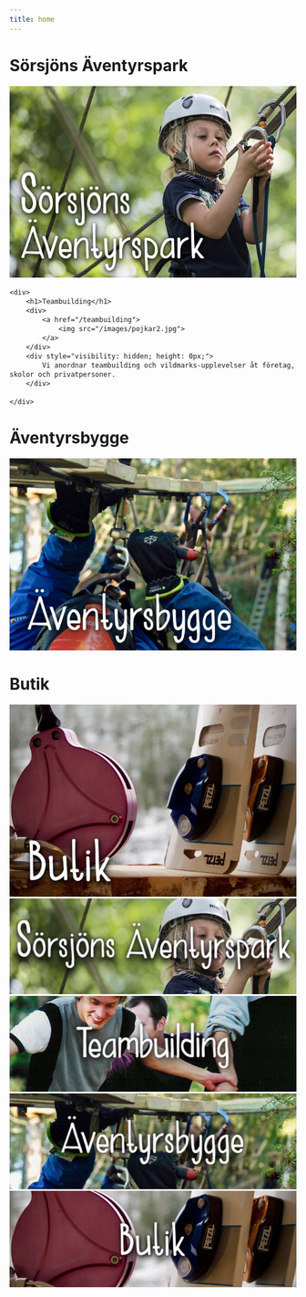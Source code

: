 ```yaml
---
title: home
---
```

<html lang="en">

<div id="homepage">
	<div>
		<h1>Sörsjöns Äventyrspark</h1>
	    <div>
	    	<a href="/sorsjon">
				<img src="/images/kidcarbinacroptest4.jpg"> 
			</a>
	    </div>
	    <div style="visibility: hidden; height: 0px;">
	   	 	Sveriges största äventyrspark – här finns 21 höghöjdsbanor med ziplines som passar för alla åldrar!
	    </div>
	</div>
	
	<div>
		<h1>Teambuilding</h1>
	    <div>
	    	<a href="/teambuilding">
				<img src="/images/pojkar2.jpg">
			</a>
	    </div>
	    <div style="visibility: hidden; height: 0px;">
			Vi anordnar teambuilding och vildmarks-upplevelser åt företag, skolor och privatpersoner.  
		</div>

	</div>
    
<div>
    <h1>Äventyrsbygge</h1>
    <div>
		<a href="/aventyrsbygge">
    		<img src="/images/bygge.jpg"> 
    	</a>
    </div>
</div>

<div>
    <h1>Butik</h1>
    <div>
		<a href="/butik">
   			 <img src="/images/butik.jpg">
		</a>
    </div>
</div>

<div style="display: none;">
    <h1>Servicecenter</h1>
    <div>
		<a href="/service">
   			 <img src="/images/service201922.jpeg">
		</a> 
    </div>
</div>
</div>




<div id="mobilehomepage">
    	<div>
   		 	<a href="/sorsjon">
				<img src="/images/sorsjonfrontmobil.jpg">
			</a>
    	</div>
    	<div>
   	 		<a href="/teambuilding">
				<img src="/images/mobilteamfront.jpg"> 
			</a>
    	</div>
    	<div>
			<a href="/aventyrsbygge">
  			  <img src="/images/mobilbyggefront.jpg"> 
    	  	</a>
   	 	</div>
   	 	<div>
			<a href="/butik">
   				 <img src="/images/mobilbutikfront.jpg">
		 	</a>
    	</div>
   	 	<div style="display: none;">
			<a href="/service">
   				 <img src="/images/servicefrontmobil.jpg">
		 	</a> 
    	</div>
</div>
